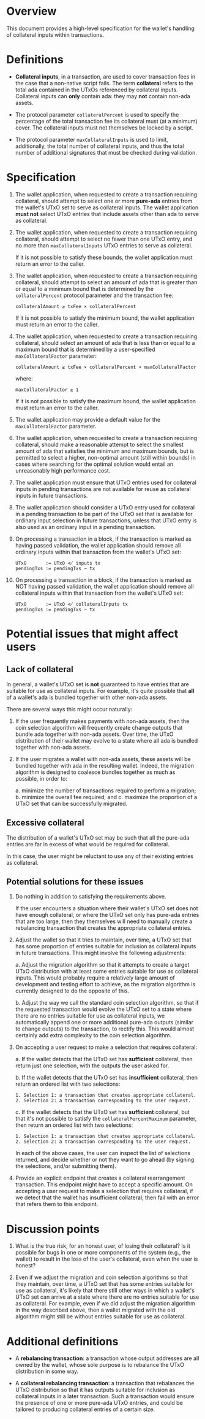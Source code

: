# Overview

This document provides a high-level specification for the wallet's handling
of collateral inputs within transactions.

# Definitions

*   **Collateral inputs**, in a transaction, are used to cover transaction fees
    in the case that a non-native script fails. The term **collateral** refers
    to the total ada contained in the UTxOs referenced by collateral inputs.
    Collateral inputs can **only** contain ada: they may **not** contain
    non-ada assets.

*   The protocol parameter `collateralPercent` is used to specify the
    percentage of the total transaction fee its collateral must (at a minimum)
    cover. The collateral inputs must not themselves be locked by a script.

*   The protocol parameter `maxCollateralInputs` is used to limit,
    additionally, the total number of collateral inputs, and thus the total
    number of additional signatures that must be checked during validation.

# Specification

1.  The wallet application, when requested to create a transaction requiring
    collateral, should attempt to select one or more **pure-ada** entries from
    the wallet's UTxO set to serve as collateral inputs. The wallet application
    **must not** select UTxO entries that include assets other than ada to
    serve as collateral.

2.  The wallet application, when requested to create a transaction requiring
    collateral, should attempt to select no fewer than one UTxO entry, and no
    more than `maxCollateralInputs` UTxO entries to serve as collateral.

    If it is not possible to satisfy these bounds, the wallet application must
    return an error to the caller.

3.  The wallet application, when requested to create a transaction requiring
    collateral, should attempt to select an amount of ada that is greater than
    or equal to a minimum bound that is determined by the `collateralPercent`
    protocol parameter and the transaction fee:

        collateralAmount ≥ txFee × collateralPercent

    If it is not possible to satisfy the minimum bound, the wallet application
    must return an error to the caller.

4.  The wallet application, when requested to create a transaction requiring
    collateral, should select an amount of ada that is less than or equal to a
    maximum bound that is determined by a user-specified `maxCollateralFactor`
    parameter:

        collateralAmount ≤ txFee × collateralPercent × maxCollateralFactor

    where:

        maxCollateralFactor ≥ 1

    If it is not possible to satisfy the maximum bound, the wallet application
    must return an error to the caller.

5.  The wallet application may provide a default value for the
    `maxCollateralFactor` parameter.

6.  The wallet application, when requested to create a transaction requiring
    collateral, should make a reasonable attempt to select the smallest amount
    of ada that satisfies the minimum and maximum bounds, but is permitted to
    select a higher, non-optimal amount (still within bounds) in cases where
    searching for the optimal solution would entail an unreasonably high
    performance cost.

7.  The wallet application must ensure that UTxO entries used for collateral
    inputs in pending transactions are not available for reuse as collateral
    inputs in future transactions.

8.  The wallet application should consider a UTxO entry used for collateral in
    a pending transaction to be part of the UTxO set that is available for
    ordinary input selection in future transactions, unless that UTxO entry is
    also used as an ordinary input in a pending transaction.

9.  On processing a transaction in a block, if the transaction is marked as
    having passed validation, the wallet application should remove all ordinary
    inputs within that transaction from the wallet's UTxO set:

        UTxO       := UTxO ⋪ inputs tx
        pendingTxs := pendingTxs − tx

10. On processing a transaction in a block, if the transaction is marked as NOT
    having passed validation, the wallet application should remove all
    collateral inputs within that transaction from the wallet's UTxO set:

        UTxO       := UTxO ⋪ collateralInputs tx
        pendingTxs := pendingTxs − tx

# Potential issues that might affect users

## Lack of collateral

In general, a wallet's UTxO set is **not** guaranteed to have entries that are
suitable for use as collateral inputs. For example, it's quite possible that
**all** of a wallet's ada is bundled together with other non-ada assets.

There are several ways this might occur naturally:

1.  If the user frequently makes payments with non-ada assets, then the coin
    selection algorithm will frequently create change outputs that bundle ada
    together with non-ada assets. Over time, the UTxO distribution of their
    wallet may evolve to a state where all ada is bundled together with non-ada
    assets.

2.  If the user migrates a wallet with non-ada assets, these assets will be
    bundled together with ada in the resulting wallet. Indeed, the migration
    algorithm is designed to coalesce bundles together as much as possible, in
    order to:

    a. minimize the number of transactions required to perform a migration;
    b. minimize the overall fee required; and
    c. maximize the proportion of a UTxO set that can be successfully migrated.

## Excessive collateral

The distribution of a wallet's UTxO set may be such that all the pure-ada
entries are far in excess of what would be required for collateral.

In this case, the user might be reluctant to use any of their existing entries
as collateral.

## Potential solutions for these issues

1.  Do nothing in addition to satisfying the requirements above.

    If the user encounters a situation where their wallet's UTxO set does not
    have enough collateral, or where the UTxO set only has pure-ada entries
    that are too large, then they themselves will need to manually create a
    rebalancing transaction that creates the appropriate collateral entries.

2.  Adjust the wallet so that it tries to maintain, over time, a UTxO set that
    has some proportion of entries suitable for inclusion as collateral inputs
    in future transactions. This might involve the following adjustments:

    a.  Adjust the migration algorithm so that it attempts to create a target
        UTxO distribution with at least some entries suitable for use as
        collateral inputs. This would probably require a relatively large
        amount of development and testing effort to achieve, as the migration
        algorithm is currently designed to do the opposite of this.

    b.  Adjust the way we call the standard coin selection algorithm, so that
        if the requested transaction would evolve the UTxO set to a state where
        there are no entries suitable for use as collateral inputs, we
        automatically append one or more additional pure-ada outputs (similar
        to change outputs) to the transaction, to rectify this. This would
        almost certainly add extra complexity to the coin selection algorithm.

3.  On accepting a user request to make a selection that requires collateral:

    a.  If the wallet detects that the UTxO set has **sufficient** collateral,
        then return just one selection, with the outputs the user asked for.

    b.  If the wallet detects that the UTxO set has **insufficient** collateral,
        then return an ordered list with two selections:

        1. Selection 1: a transaction that creates appropriate collateral.
        2. Selection 2: a transaction corresponding to the user request.

    c.  If the wallet detects that the UTxO set has **sufficient** collateral,
        but that it's not possible to satisfy the `collateralPercentMaximum`
        parameter, then return an ordered list with two selections:

        1. Selection 1: a transaction that creates appropriate collateral.
        2. Selection 2: a transaction corresponding to the user request.

    In each of the above cases, the user can inspect the list of selections
    returned, and decide whether or not they want to go ahead (by signing the
    selections, and/or submitting them).

4.  Provide an explicit endpoint that creates a collateral rearrangement
    transaction. This endpoint might have to accept a specific amount.  On
    accepting a user request to make a selection that requires collateral, if
    we detect that the wallet has insufficient collateral, then fail with an
    error that refers them to this endpoint.

# Discussion points

1.  What is the true risk, for an honest user, of losing their collateral? Is
    it possible for bugs in one or more components of the system (e.g., the
    wallet) to result in the loss of the user's collateral, even when the user
    is honest?

2.  Even if we adjust the migration and coin selection algorithms so that they
    maintain, over time, a UTxO set that has some entries suitable for use as
    collateral, it's likely that there still other ways in which a wallet's
    UTxO set can arrive at a state where there are no entries suitable for use
    as collateral. For example, even if we did adjust the migration algorithm
    in the way described above, then a wallet migrated with the old algorithm
    might still be without entries suitable for use as collateral.

# Additional definitions

*   A **rebalancing transaction**: a transaction whose output addresses are all
    owned by the wallet, whose sole purpose is to rebalance the UTxO
    distribution in some way.

*   A **collateral rebalancing transaction**: a transaction that rebalances the
    UTxO distribution so that it has outputs suitable for inclusion as
    collateral inputs in a later transaction. Such a transaction would ensure
    the presence of one or more pure-ada UTxO entries, and could be tailored to
    producing collateral entries of a certain size.
